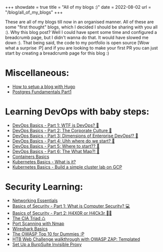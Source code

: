 +++
showdate = true
title = "All of my blogs :)"
date = 2022-08-02
url = "/blog/all_of_my_blogs"
+++

These are all of my blogs till now in an organised manner. All of these are some "first thought" blogs, which I decided I should be sharing with you all :). Why this blog post? Well I could have spent some time and configured a breadcrumb page, but I didn't wanna do that. It would have slowed me down :). That being said, the code to my portfolio is open source [Wow what a surprise :P] and if you are looking to make your first PR you can just start by creating a breadcrumb page for this blog :)  

# Miscellaneous:

- [How to setup a blog with Hugo](/blog/portfolio_with_hugo)  
- [Postgres Fundamentals Part1](/blog/postgres_fundamentals_part_1)

# Learning DevOps with baby steps:

- [DevOps Basics - Part 1: WTF is DevOps? 🤨](/blog/devops_basics_1)
- [DevOps Basics - Part 2: The Corporate Culture 🧘](/blog/devops_basics_2) 
- [DevOps Basics - Part 3: Dimensions of Enterprise DevOps!? 🧊](/blog/devops_basics_3)
- [DevOps Basics - Part 4: Uhh where do we start? 🚀](/blog/devops_basics_4)
- [DevOps Basics - Part 5: Where to start?? 🚗](/blog/devops_basics_5)
- [DevOps Basics - Part 6: The What Map?! 🗾](/blog/devops_basics_6)
- [Containers Basics](/blog/containers_basics)
- [Kubernetes Basics - What is it?](/blog/kubernetes_basics)
- [Kubernetes Basics - Build a simple cluster lab on GCP](/blog/kubernetes_basics_1)

# Security Learning:
- [Networking Essentials](/blog/networking_essentials)
- [Basics of Security - Part 1: What is Computer Security? 💻](/blog/basics_of_security_1)
- [Basics of Security - Part 2: H4X0R or H4Ck3r 🐱‍💻](/blog/basics_of_security_2)
- [The CIA Triad ♺](/blog/cia_triad)
- [Port Scanning with Nmap](/blog/port_scanning_with_nmap)
- [Wireshark Basics](/blog/wireshark_basics)
- [The OWASP Top 10 for Dummies :P](/blog/owasp_top_10)
- [HTB Web Challenge walkthrough with OWASP ZAP: Templated](/blog/templated_htb_web_challenge_zap_walkthrough)
- [Set Up a BurpSuite Invisible Proxy](/blog/burpsuite_invisible_proxy)